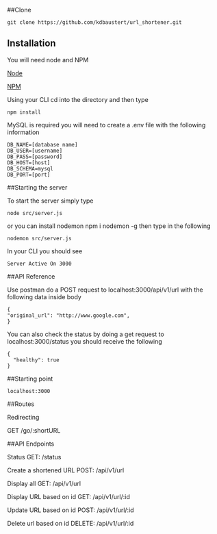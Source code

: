 ##Clone
```
git clone https://github.com/kdbaustert/url_shortener.git
```

## Installation

You will need node and NPM

[Node](https://nodejs.org/en/)

[NPM](https://www.npmjs.com/)

Using your CLI cd into the directory and then type

```
npm install
```

MySQL is required you will need to create a .env file with the following information

```
DB_NAME=[database name]
DB_USER=[username]
DB_PASS=[password]
DB_HOST=[host]
DB_SCHEMA=mysql
DB_PORT=[port]
```

##Starting the server

To start the server simply type

```
node src/server.js
```

or you can install nodemon npm i nodemon -g then type in the following

```
nodemon src/server.js
```

In your CLI you should see

```
Server Active On 3000
```

##API Reference

Use postman do a POST request to localhost:3000/api/v1/url with the following data inside body

```
{
"original_url": "http://www.google.com",
}
```

You can also check the status by doing a get request to localhost:3000/status you should receive the following

```
{
  "healthy": true
}
```

##Starting point

```
localhost:3000
```

##Routes

Redirecting

GET /go/:shortURL

##API Endpoints

Status
GET: /status

Create a shortened URL POST: /api/v1/url

Display all GET: /api/v1/url

Display URL based on id GET: /api/v1/url/:id

Update URL based on id POST: /api/v1/url/:id

Delete url based on id DELETE: /api/v1/url/:id
